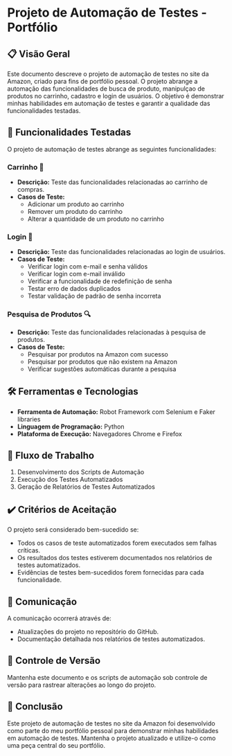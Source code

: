 # Projeto de Automação de Testes - Portfólio

## 📋 Visão Geral
Este documento descreve o projeto de automação de testes no site da Amazon, criado para fins de portfólio pessoal. O projeto abrange a automação das funcionalidades de busca de produto, manipulçao de produtos no carrinho, cadastro e login de usuários. O objetivo é demonstrar minhas habilidades em automação de testes e garantir a qualidade das funcionalidades testadas.

## 🚀 Funcionalidades Testadas
O projeto de automação de testes abrange as seguintes funcionalidades:

### Carrinho 🛒
- **Descrição:** Teste das funcionalidades relacionadas ao carrinho de compras.
- **Casos de Teste:**
  - Adicionar um produto ao carrinho
  - Remover um produto do carrinho
  - Alterar a quantidade de um produto no carrinho

### Login 🔐
- **Descrição:** Teste das funcionalidades relacionadas ao login de usuários.
- **Casos de Teste:**
  - Verificar login com e-mail e senha válidos
  - Verificar login com e-mail inválido
  - Verificar a funcionalidade de redefinição de senha
  - Testar erro de dados duplicados
  - Testar validação de padrão de senha incorreta

### Pesquisa de Produtos 🔍
- **Descrição:** Teste das funcionalidades relacionadas à pesquisa de produtos.
- **Casos de Teste:**
  - Pesquisar por produtos na Amazon com sucesso
  - Pesquisar por produtos que não existem na Amazon
  - Verificar sugestões automáticas durante a pesquisa

## 🛠️ Ferramentas e Tecnologias
- **Ferramenta de Automação:** Robot Framework com Selenium e Faker libraries
- **Linguagem de Programação:** Python
- **Plataforma de Execução:** Navegadores Chrome e Firefox

## 👣 Fluxo de Trabalho
1. Desenvolvimento dos Scripts de Automação
2. Execução dos Testes Automatizados
3. Geração de Relatórios de Testes Automatizados

## ✔️ Critérios de Aceitação
O projeto será considerado bem-sucedido se:
- Todos os casos de teste automatizados forem executados sem falhas críticas.
- Os resultados dos testes estiverem documentados nos relatórios de testes automatizados.
- Evidências de testes bem-sucedidos forem fornecidas para cada funcionalidade.

## 📢 Comunicação
A comunicação ocorrerá através de:
- Atualizações do projeto no repositório do GitHub.
- Documentação detalhada nos relatórios de testes automatizados.

## 📝 Controle de Versão
Mantenha este documento e os scripts de automação sob controle de versão para rastrear alterações ao longo do projeto.

## 🏁 Conclusão
Este projeto de automação de testes no site da Amazon foi desenvolvido como parte do meu portfólio pessoal para demonstrar minhas habilidades em automação de testes. Mantenha o projeto atualizado e utilize-o como uma peça central do seu portfólio.
